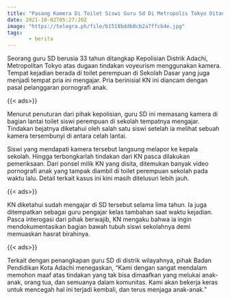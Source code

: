```yaml
---
title: "Pasang Kamera Di Toilet Siswi Guru Sd Di Metropolis Tokyo Ditangkap"
date: 2021-10-02T05:27:20Z
image: "https://telegra.ph/file/b1518bddb0cb2a7ffcb4e.jpg"
tags:
       - berita
---
```


Seorang guru SD berusia 33 tahun ditangkap Kepolisian Distrik Adachi, Metropolitan Tokyo atas dugaan tindakan voyeurism menggunakan kamera. Tempat kejadian berada di toilet perempuan di Sekolah Dasar yang juga menjadi tempat pria ini mengajar. Pria berinisial KN ini diancam dengan pasal pelanggaran pornografi anak.

{{< ads>}}

Menurut penuturan dari pihak kepolisian, guru SD ini memasang kamera di bagian lantai toilet siswi perempuan di sekolah tempatnya mengajar. Tindakan bejatnya diketahui oleh salah satu siswi setelah ia melihat sebuah kamera tersembunyi di antara celah lantai.

Siswi yang mendapati kamera tersebut langsung melapor ke kepala sekolah. Hingga terbongkarlah tindakan dari KN pasca dilakukan pemeriksaan. Dari ponsel milik KN yang disita, ditemukan banyak video pornografi anak yang tampak diambil di toilet perempuan sekolah pada waktu lalu. Detail terkait kasus ini kini masih ditelusuri lebih jauh.

{{< ads>}}

KN diketahui sudah mengajar di SD tersebut selama lima tahun. Ia juga ditempatkan sebagai guru pengajar kelas tambahan saat waktu kejadian. Pasca interogasi dari pihak berwajib, KN mengaku bahwa ia ingin mendokumentasikan bagian bawah tubuh siswi sekolahnya demi memuaskan hasrat birahinya.

{{< ads>}}

Terkait dengan penangkapan guru SD di distrik wilayahnya, pihak Badan Pendidikan Kota Adachi menegaskan, “Kami dengan sangat mendalam memohon maaf atas tindakan yang tak bisa dimaafkan yang melukai anak-anak, orang tua, dan semuanya dalam komunitas. Kami akan bekerja keras untuk mencegah hal ini terjadi kembali, dan terus menjaga anak-anak.”
